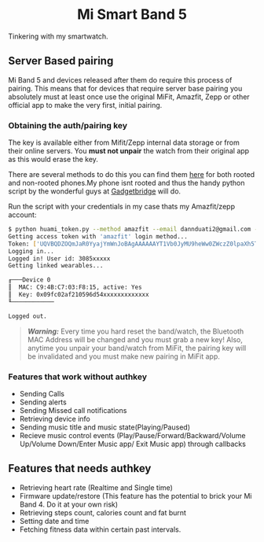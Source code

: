 <h1 align="center">Mi Smart Band 5</h1>

Tinkering with my smartwatch.

## <b>Server Based pairing</b>
Mi Band 5 and devices released after them do require this process of pairing. This means that for devices that require server base pairing you absolutely
must at least once use the original MiFit, Amazfit, Zepp or other official app to make the very first, initial pairing.

### <b>Obtaining the auth/pairing key</b>
The key is available either from Mifit/Zepp internal data storage or from their online servers. You **must not unpair** the watch from their original app as this would erase the key.

There are several methods to do this you can find them [here](https://codeberg.org/Freeyourgadget/Gadgetbridge/wiki/Huami-Server-Pairing) for both rooted and non-rooted phones.My phone isnt rooted and thus the handy python script by the wonderful guys at [Gadgetbridge](https://codeberg.org/argrento/huami-token) will do.

Run the script with your credentials in my case thats my Amazfit/zepp account:
```bash
$ python huami_token.py --method amazfit --email dannduati2@gmail.com --p xxxxxxxx --bt_keys
Getting access token with 'amazfit' login method...
Token: ['UQVBQDZOQmJaR0YyajYmWnJoBAgAAAAAAYT1Vb0JyMU9heWw0ZWczZ0lpaXh5TkhfUUFBQVlKRXZjMkwmcj05JnQ9aHVhbWkmdGk9ZGFubmR1YXRpMkBnbWFpbC5jb20maD0xNjU5MDEzMjM4NTI0Jmk9ODY0MDAwJnVzZXJuYW1lPWRhbm5kdWF0aTJq19qB6015dlOaCWAWAnw5']
Logging in...
Logged in! User id: 3085xxxxx
Getting linked wearables...

╓───Device 0
║  MAC: C9:4B:C7:03:F8:15, active: Yes
║  Key: 0x09fc02af210596d54xxxxxxxxxxxxx
╙────────────

Logged out.
```

> ***Warning:***
> Every time you hard reset the band/watch, the Bluetooth MAC Address will be changed and you must grab a new key! Also, anytime you unpair your band/watch from MiFit, the pairing key will be invalidated and you must make new pairing in MiFit app.

### Features that work without authkey
- Sending Calls
- Sending alerts
- Sending Missed call notifications
- Retrieving device info
- Sending music title and music state(Playing/Paused)
- Recieve music control events (Play/Pause/Forward/Backward/Volume Up/Volume Down/Enter Music app/ Exit Music app) through callbacks

## Features that needs authkey
- Retrieving heart rate (Realtime and Single time)
- Firmware update/restore (This feature has the potential to brick your Mi Band 4. Do it at your own risk)
- Retrieving steps count, calories count and fat burnt
- Setting date and time
- Fetching fitness data within certain past intervals.

